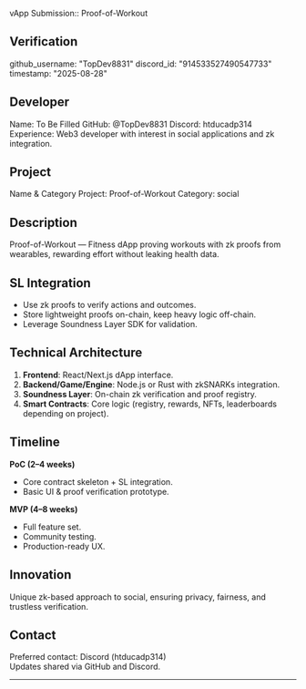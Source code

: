 vApp Submission:: Proof-of-Workout

## Verification
github_username: "TopDev8831"
discord_id: "914533527490547733"
timestamp: "2025-08-28"

## Developer
Name: To Be Filled
GitHub: @TopDev8831
Discord: htducadp314
Experience: Web3 developer with interest in social applications and zk integration.

## Project
Name & Category
Project: Proof-of-Workout
Category: social

## Description
Proof-of-Workout — Fitness dApp proving workouts with zk proofs from wearables, rewarding effort without leaking health data.

## SL Integration
- Use zk proofs to verify actions and outcomes.  
- Store lightweight proofs on-chain, keep heavy logic off-chain.  
- Leverage Soundness Layer SDK for validation.  

## Technical Architecture
1. **Frontend**: React/Next.js dApp interface.  
2. **Backend/Game/Engine**: Node.js or Rust with zkSNARKs integration.  
3. **Soundness Layer**: On-chain zk verification and proof registry.  
4. **Smart Contracts**: Core logic (registry, rewards, NFTs, leaderboards depending on project).  

## Timeline
**PoC (2–4 weeks)**  
- Core contract skeleton + SL integration.  
- Basic UI & proof verification prototype.  

**MVP (4–8 weeks)**  
- Full feature set.  
- Community testing.  
- Production-ready UX.  

## Innovation
Unique zk-based approach to social, ensuring privacy, fairness, and trustless verification.  

## Contact
Preferred contact: Discord (htducadp314)  
Updates shared via GitHub and Discord.

---
